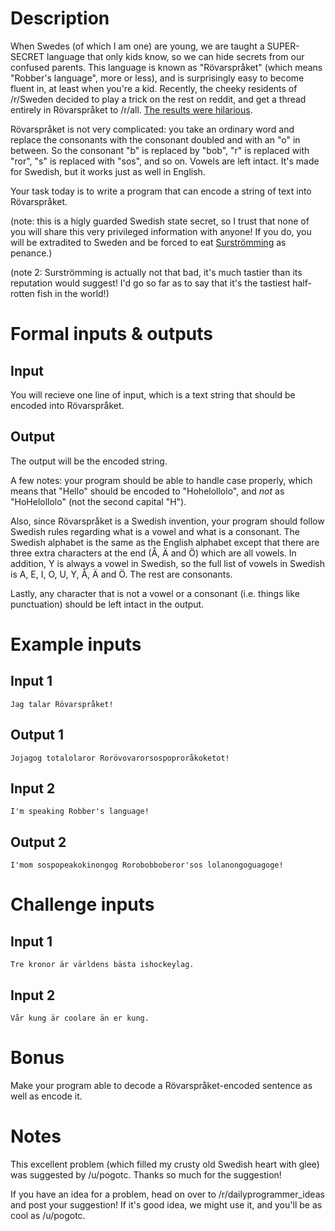 # Description

When Swedes (of which I am one) are young, we are taught a SUPER-SECRET language that only kids know, so we can hide secrets from our confused parents. This language is known as "Rövarspråket" (which means "Robber's language", more or less), and is surprisingly easy to become fluent in, at least when you're a kid. Recently, the cheeky residents of /r/Sweden decided to play a trick on the rest on reddit, and get a thread entirely in Rövarspråket to /r/all. [The results were hilarious](http://np.reddit.com/r/sweden/comments/301sqr/dodetot_%C3%A4ror_fof%C3%B6ror_lolitote/). 

Rövarspråket is not very complicated: you take an ordinary word and replace the consonants with the consonant doubled and with an "o" in between. So the consonant "b" is replaced by "bob", "r" is replaced with "ror", "s" is replaced with "sos", and so on. Vowels are left intact. It's made for Swedish, but it works just as well in English.

Your task today is to write a program that can encode a string of text into Rövarspråket. 

(note: this is a higly guarded Swedish state secret, so I trust that none of you will share this very privileged information with anyone! If you do, you will be extradited to Sweden and be forced to eat [Surströmming](http://en.wikipedia.org/wiki/Surstr%C3%B6mming) as penance.)

(note 2: Surströmming is actually not that bad, it's much tastier than its reputation would suggest! I'd go so far as to say that it's the tastiest half-rotten fish in the world!)

# Formal inputs &amp; outputs
## Input

You will recieve one line of input, which is a text string that should be encoded into Rövarspråket. 

## Output

The output will be the encoded string. 

A few notes: your program should be able to handle case properly, which means that "Hello" should be encoded to "Hohelollolo", and *not* as "HoHelollolo" (not the second capital "H"). 

Also, since Rövarspråket is a Swedish invention, your program should follow Swedish rules regarding what is a vowel and what is a consonant. The Swedish alphabet is the same as the English alphabet except that there are three extra characters at the end (Å, Ä and Ö) which are all vowels. In addition, Y is always a vowel in Swedish, so the full list of vowels in Swedish is A, E, I, O, U, Y, Å, Ä and Ö. The rest are consonants.

Lastly, any character that is not a vowel or a consonant (i.e. things like punctuation) should be left intact in the output. 

# Example inputs
## Input 1

    Jag talar Rövarspråket!

## Output 1

    Jojagog totalolaror Rorövovarorsospoproråkoketot!

## Input 2

    I'm speaking Robber's language!

## Output 2

    I'mom sospopeakokinongog Rorobobboberor'sos lolanongoguagoge!

# Challenge inputs

## Input 1

    Tre kronor är världens bästa ishockeylag.

## Input 2

    Vår kung är coolare än er kung. 

# Bonus

Make your program able to decode a Rövarspråket-encoded sentence as well as encode it. 

# Notes

This excellent problem (which filled my crusty old Swedish heart with glee) was suggested by /u/pogotc. Thanks so much for the suggestion!

If you have an idea for a problem, head on over to /r/dailyprogrammer_ideas and post your suggestion! If it's good idea, we might use it, and you'll be as cool as /u/pogotc. 
